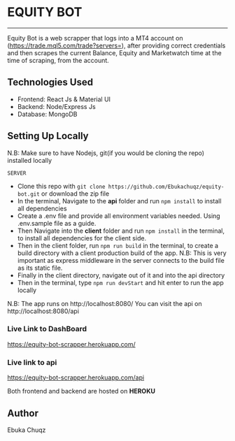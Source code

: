 # EQUITY BOT

---

Equity Bot is a web scrapper that logs into a MT4 account on (https://trade.mql5.com/trade?servers=), after providing correct credentials and then scrapes the current Balance, Equity and Marketwatch time at the time of scraping, from the account.

## Technologies Used

- Frontend: React Js & Material UI
- Backend: Node/Express Js
- Database: MongoDB

## Setting Up Locally

N.B: Make sure to have Nodejs, git(if you would be cloning the repo) installed locally

    SERVER

- Clone this repo with `git clone https://github.com/Ebukachuqz/equity-bot.git` or download the zip file
- In the terminal, Navigate to the **api** folder and run `npm install` to install all dependencies
- Create a .env file and provide all environment variables needed. Using .env.sample file as a guide.
- Then Navigate into the **client** folder and run `npm install` in the terminal, to install all dependencies for the client side.
- Then in the client folder, run `npm run build` in the terminal, to create a build directory with a client production build of the app.
  N.B: This is very important as express middleware in the server connects to the build file as its static file.
- Finally in the client directory, navigate out of it and into the api directory
- Then in the terminal, type `npm run devStart` and hit enter to run the app locally

N.B: The app runs on http://localhost:8080/
You can visit the api on http://localhost:8080/api

### Live Link to DashBoard

https://equity-bot-scrapper.herokuapp.com/

### Live link to api

https://equity-bot-scrapper.herokuapp.com/api

Both frontend and backend are hosted on **HEROKU**

## Author

Ebuka Chuqz
